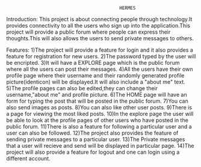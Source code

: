                                               HERMES
Introduction:
	This project is about connecting people through technology.It provides connectivity to all the users who sign up into the application.This project will provide a public forum where people can express their thoughts.This will also allows the users to send private messages to others.

Features:
1)The project will provide a feature for login and it also provides a feature for registration for new users.
2)The password typed by the user will be encripted.
3)It will have a EXPLORE page which is the public forum where all the users can post their messages.
4)All the users have their own profile page where their username and their randomly generated profile picture(identicon) will be displayed.It will also include a "about me" text.
5)The profile pages can also be edited,they can change their username,"about me" and profile picture.
6)The HOME page will have an form for typing the post that will be posted in the public forum.
7)You can also send images as posts.
8)You can also like other user posts.
9)There is a page for viewing the most liked posts.
10)In the explore page the user will be able to look at the profile pages of other users who have posted in the public forum.
11)There is also a feature for following a particular user and a user can also be followed.
12)The project also provides the feature of sending private messages to a particular user.
13)The Private messages that a user will recieve and send will be displayed in particular page.
14)The project will also provide a feature for logout and one can login using a different account.

